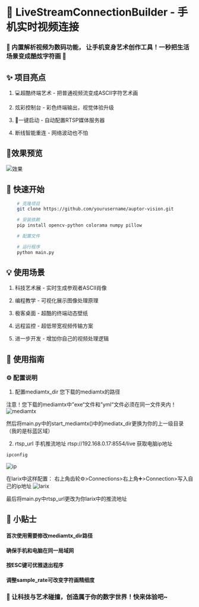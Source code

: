 # 📱 LiveStreamConnectionBuilder - 手机实时视频连接
### 🌟 内置解析视频为数码功能， 让手机变身艺术创作工具！一秒把生活场景变成酷炫字符画 🌈

## ✨ 项目亮点
1. 💻超酷终端艺术 - 把普通视频流变成ASCII字符艺术画

2. 炫彩控制台 - 彩色终端输出，视觉体验升级

3. 🔋一键启动 - 自动配置RTSP媒体服务器

4. 断线智能重连 - 网络波动也不怕

## 🌟效果预览
![效果](../pics/res.gif)
## 🚀 快速开始
```bash
    # 克隆项目
    git clone https://github.com/yourusername/auptor-vision.git

    # 安装依赖
    pip install opencv-python colorama numpy pillow

    # 配置文件

    # 运行程序
    python main.py
```

## 💡 使用场景
1. 科技艺术展 - 实时生成参观者ASCII肖像

2. 编程教学 - 可视化展示图像处理原理

3. 极客桌面 - 超酷的终端动态壁纸

4. 远程监控 - 超低带宽视频传输方案

5. 进一步开发 - 增加你自己的视频处理逻辑

## 📲 使用指南
### ⚙️ 配置说明
 1. 配置mediamtx_dir 您下载的mediamtx的路径

  注意！您下载的mediamtx中”exe“文件和”yml“文件必须在同一文件夹内！
 ![mediamtx](../pics\mediamtx.png)
 
 然后将main.py中的start_mediamtx()中的mediatx_dir更换为你的上一级目录（我的是标蓝区域）

 2. rtsp_url	手机推流地址	rtsp://192.168.0.17:8554/live
 获取电脑ip地址
 ```bash
 ipconfig
 ```
 ![ip](../pics/ip.png)

 在larix中这样配置：
 右上角齿轮⚙>Connections>右上角➕>Connection>写入自己的ip地址
 ![larix](../pics/larix.png)

 最后将main.py中rtsp_url更改为你larix中的推流地址

 


## 📌 小贴士
#### 首次使用需要修改mediamtx_dir路径

#### 确保手机和电脑在同一局域网

#### 按ESC键可优雅退出程序

#### 调整sample_rate可改变字符画精细度

### 💖 让科技与艺术碰撞，创造属于你的数字世界！快来体验吧~